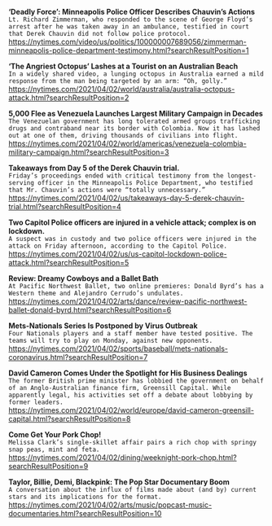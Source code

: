 **‘Deadly Force’: Minneapolis Police Officer Describes Chauvin’s Actions**\
`Lt. Richard Zimmerman, who responded to the scene of George Floyd’s arrest after he was taken away in an ambulance, testified in court that Derek Chauvin did not follow police protocol.`\
https://nytimes.com/video/us/politics/100000007689056/zimmerman-minneapolis-police-department-testimony.html?searchResultPosition=1

**‘The Angriest Octopus’ Lashes at a Tourist on an Australian Beach**\
`In a widely shared video, a lunging octopus in Australia earned a mild response from the man being targeted by an arm: “Oh, golly.”`\
https://nytimes.com/2021/04/02/world/australia/australia-octopus-attack.html?searchResultPosition=2

**5,000 Flee as Venezuela Launches Largest Military Campaign in Decades**\
`The Venezuelan government has long tolerated armed groups trafficking drugs and contraband near its border with Colombia. Now it has lashed out at one of them, driving thousands of civilians into flight.`\
https://nytimes.com/2021/04/02/world/americas/venezuela-colombia-military-campaign.html?searchResultPosition=3

**Takeaways from Day 5 of the Derek Chauvin trial.**\
`Friday’s proceedings ended with critical testimony from the longest-serving officer in the Minneapolis Police Department, who testified that Mr. Chauvin’s actions were “totally unnecessary.”`\
https://nytimes.com/2021/04/02/us/takeaways-day-5-derek-chauvin-trial.html?searchResultPosition=4

**Two Capitol Police officers are injured in a vehicle attack; complex is on lockdown.**\
`A suspect was in custody and two police officers were injured in the attack on Friday afternoon, according to the Capitol Police.`\
https://nytimes.com/2021/04/02/us/us-capitol-lockdown-police-attack.html?searchResultPosition=5

**Review: Dreamy Cowboys and a Ballet Bath**\
`At Pacific Northwest Ballet, two online premieres: Donald Byrd’s has a Western theme and Alejandro Cerrudo’s undulates.`\
https://nytimes.com/2021/04/02/arts/dance/review-pacific-northwest-ballet-donald-byrd.html?searchResultPosition=6

**Mets-Nationals Series Is Postponed by Virus Outbreak**\
`Four Nationals players and a staff member have tested positive. The teams will try to play on Monday, against new opponents.`\
https://nytimes.com/2021/04/02/sports/baseball/mets-nationals-coronavirus.html?searchResultPosition=7

**David Cameron Comes Under the Spotlight for His Business Dealings**\
`The former British prime minister has lobbied the government on behalf of an Anglo-Australian finance firm, Greensill Capital. While apparently legal, his activities set off a debate about lobbying by former leaders.`\
https://nytimes.com/2021/04/02/world/europe/david-cameron-greensill-capital.html?searchResultPosition=8

**Come Get Your Pork Chop!**\
`Melissa Clark’s single-skillet affair pairs a rich chop with springy snap peas, mint and feta.`\
https://nytimes.com/2021/04/02/dining/weeknight-pork-chop.html?searchResultPosition=9

**Taylor, Billie, Demi, Blackpink: The Pop Star Documentary Boom**\
`A conversation about the influx of films made about (and by) current stars and its implications for the format.`\
https://nytimes.com/2021/04/02/arts/music/popcast-music-documentaries.html?searchResultPosition=10

